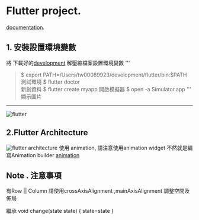 # Flutter project.

[documentation](https://flutter.io/).
## 1. 安裝設置環境變數
將 下載好的[development](https://storage.googleapis.com/flutter_infra/releases/beta/macos/flutter_macos_v0.5.1-beta.zip) 解壓縮檔案設置環境變數
'''
> $ export PATH=/Users/tw00089923/development/flutter/bin:$PATH
 測試環境
> $ flutter doctor  
 新創資料
> $ flutter create myapp
 開啟模擬器
> $ open -a Simulator.app
'''
 顯示圖片
***  
![flutter](https://flutter.io/images/flutter-starter-app-android.png)

## 2.Flutter Architecture
![flutter architecture](https://cdn-images-1.medium.com/max/1600/0*NeeJq8PwkiTj8eMf.)
使用 animation, 請注意使用animation widget 不然就是編寫Animation builder [animation](https://flutter.io/tutorials/animation/)










## Note . 注意事項
有Row || Column 請使用crossAxisAlignment ,mainAxisAlignment 調整空間及佈局


繼承 
void change(state state) {
    state=state
}
